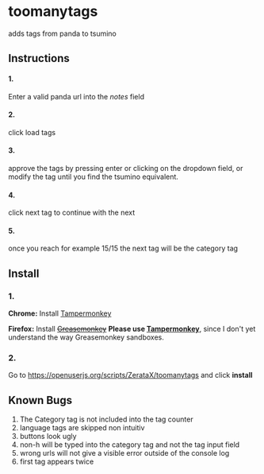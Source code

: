 # toomanytags
adds tags from panda to tsumino
## Instructions
#### 1. 
Enter a valid panda url into the *notes* field
#### 2. 
click load tags
#### 3. 
approve the tags by pressing enter or clicking on the dropdown field, or modify the tag until you find the tsumino equivalent.
#### 4. 
click next tag to continue with the next
#### 5. 
once you reach for example 15/15 the next tag will be the category tag
## Install
### 1.
__Chrome:__ Install [Tampermonkey](https://chrome.google.com/webstore/detail/tampermonkey/dhdgffkkebhmkfjojejmpbldmpobfkfo)

__Firefox:__ Install ~~[Greasemonkey](https://addons.mozilla.org/de/firefox/addon/greasemonkey/)~~ __Please use [Tampermonkey](https://addons.mozilla.org/en-US/firefox/addon/tampermonkey/)__, since I don't yet understand the way Greasemonkey sandboxes.

### 2. 
Go to https://openuserjs.org/scripts/ZerataX/toomanytags and click __install__
## Known Bugs
1. The Category tag is not included into the tag counter
2. language tags are skipped non intuitiv
3. buttons look ugly
4. non-h will be typed into the category tag and not the tag input field
5. wrong urls will not give a visible error outside of the console log
6. first tag appears twice

